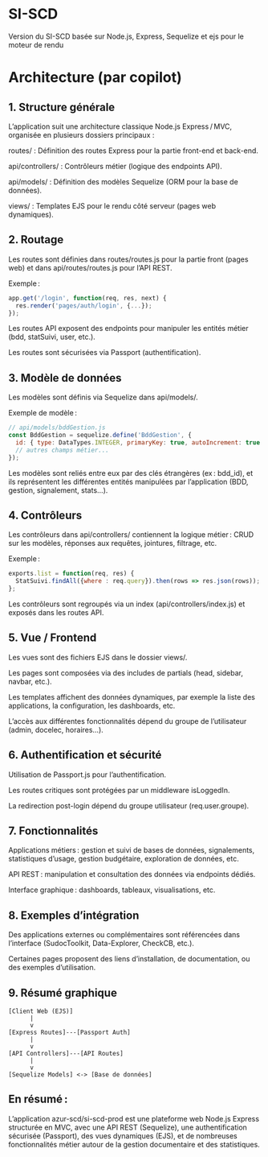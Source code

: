 # SI-SCD

Version du SI-SCD basée sur Node.js, Express, Sequelize et ejs pour le moteur de rendu

# Architecture (par copilot)

## 1. Structure générale

L’application suit une architecture classique Node.js Express / MVC, organisée en plusieurs dossiers principaux :

routes/ : Définition des routes Express pour la partie front-end et back-end.

api/controllers/ : Contrôleurs métier (logique des endpoints API).

api/models/ : Définition des modèles Sequelize (ORM pour la base de données).

views/ : Templates EJS pour le rendu côté serveur (pages web dynamiques).

## 2. Routage

Les routes sont définies dans routes/routes.js pour la partie front (pages web) et dans api/routes/routes.js pour l’API REST.

Exemple :

```js
app.get('/login', function(req, res, next) {
  res.render('pages/auth/login', {...});
});
```

Les routes API exposent des endpoints pour manipuler les entités métier (bdd, statSuivi, user, etc.).

Les routes sont sécurisées via Passport (authentification).

## 3. Modèle de données

Les modèles sont définis via Sequelize dans api/models/.

Exemple de modèle :

```js
// api/models/bddGestion.js
const BddGestion = sequelize.define('BddGestion', {
  id: { type: DataTypes.INTEGER, primaryKey: true, autoIncrement: true },
  // autres champs métier...
});
```

Les modèles sont reliés entre eux par des clés étrangères (ex : bdd_id), et ils représentent les différentes entités manipulées par l’application (BDD, gestion, signalement, stats…).

## 4. Contrôleurs

Les contrôleurs dans api/controllers/ contiennent la logique métier : CRUD sur les modèles, réponses aux requêtes, jointures, filtrage, etc.

Exemple :

```js
exports.list = function(req, res) {
  StatSuivi.findAll({where : req.query}).then(rows => res.json(rows));
};
```

Les contrôleurs sont regroupés via un index (api/controllers/index.js) et exposés dans les routes API.

## 5. Vue / Frontend

Les vues sont des fichiers EJS dans le dossier views/.

Les pages sont composées via des includes de partials (head, sidebar, navbar, etc.).

Les templates affichent des données dynamiques, par exemple la liste des applications, la configuration, les dashboards, etc.

L’accès aux différentes fonctionnalités dépend du groupe de l’utilisateur (admin, docelec, horaires…).

## 6. Authentification et sécurité

Utilisation de Passport.js pour l’authentification.

Les routes critiques sont protégées par un middleware isLoggedIn.

La redirection post-login dépend du groupe utilisateur (req.user.groupe).

## 7. Fonctionnalités

Applications métiers : gestion et suivi de bases de données, signalements, statistiques d’usage, gestion budgétaire, exploration de données, etc.

API REST : manipulation et consultation des données via endpoints dédiés.

Interface graphique : dashboards, tableaux, visualisations, etc.

## 8. Exemples d’intégration

Des applications externes ou complémentaires sont référencées dans l’interface (SudocToolkit, Data-Explorer, CheckCB, etc.).

Certaines pages proposent des liens d’installation, de documentation, ou des exemples d’utilisation.

## 9. Résumé graphique

```
[Client Web (EJS)]
      |
      v
[Express Routes]---[Passport Auth]
      |
      v
[API Controllers]---[API Routes]
      |
      v
[Sequelize Models] <-> [Base de données]
```

## En résumé :

L’application azur-scd/si-scd-prod est une plateforme web Node.js Express structurée en MVC, avec une API REST (Sequelize), une authentification sécurisée (Passport), des vues dynamiques (EJS), et de nombreuses fonctionnalités métier autour de la gestion documentaire et des statistiques.
